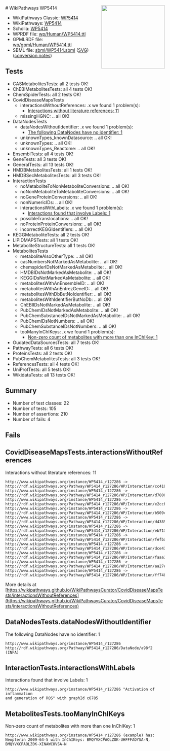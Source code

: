<img style="float: right; width: 200px" src="../logo.png" />
# WikiPathways WP5414

* WikiPathways Classic: [WP5414](https://classic.wikipathways.org/instance/WP5414)
* WikiPathways: [WP5414](https://identifiers.org/wikipathways:WP5414)
* Scholia: [WP5414](https://scholia.toolforge.org/wikipathways/WP5414)
* WPRDF file: [wp/Human/WP5414.ttl](../wp/Human/WP5414.ttl)
* GPMLRDF file: [wp/gpml/Human/WP5414.ttl](../wp/gpml/Human/WP5414.ttl)
* SBML file: [sbml/WP5414.sbml](../sbml/WP5414.sbml) ([SVG](../sbml/WP5414.svg)) ([conversion notes](../sbml/WP5414.txt))

## Tests
* CASMetabolitesTests: all 2 tests OK!
* ChEBIMetabolitesTests: all 4 tests OK!
* ChemSpiderTests: all 2 tests OK!
* CovidDiseaseMapsTests
    * interactionsWithoutReferences: .x we found 1 problem(s):
        * [Interactions without literature references: 11](#9701cce2)
    * missingHGNC: .. all OK!
* DataNodesTests
    * dataNodesWithoutIdentifier: .x we found 1 problem(s):
        * [The following DataNodes have no identifier: 1](#d2d32fa0)
    * unknownTypes_knownDatasource: .. all OK!
    * unknownTypes: .. all OK!
    * unknownTypes_Reactome: .. all OK!
* EnsemblTests: all 4 tests OK!
* GeneTests: all 3 tests OK!
* GeneralTests: all 13 tests OK!
* HMDBMetabolitesTests: all 1 tests OK!
* HMDBSecMetabolitesTests: all 3 tests OK!
* InteractionTests
    * noMetaboliteToNonMetaboliteConversions: .. all OK!
    * noNonMetaboliteToMetaboliteConversions: .. all OK!
    * noGeneProteinConversions: .. all OK!
    * nonNumericIDs: .. all OK!
    * interactionsWithLabels: .x we found 1 problem(s):
        * [Interactions found that involve Labels: 1](#630d2678)
    * possibleTranslocations: .. all OK!
    * noProteinProteinConversions: .. all OK!
    * incorrectKEGGIdentifiers: .. all OK!
* KEGGMetaboliteTests: all 2 tests OK!
* LIPIDMAPSTests: all 1 tests OK!
* MetaboliteStructureTests: all 1 tests OK!
* MetabolitesTests
    * metaboliteAlsoOtherType: .. all OK!
    * casNumbersNotMarkedAsMetabolite: .. all OK!
    * chemspiderIDsNotMarkedAsMetabolite: .. all OK!
    * HMDBIDsNotMarkedAsMetabolite: .. all OK!
    * KEGGIDsNotMarkedAsMetabolite: .. all OK!
    * metabolitesWithAnEnsembleID: .. all OK!
    * metabolitesWithAnEntrezGeneID: .. all OK!
    * metabolitesWithDbButNoIdentifier: .. all OK!
    * metabolitesWithIdentifierButNoDb: .. all OK!
    * ChEBIIDsNotMarkedAsMetabolite: .. all OK!
    * PubChemIDsNotMarkedAsMetabolite: .. all OK!
    * PubChemSubstanceIDsNotMarkedAsMetabolite: .. all OK!
    * PubChemIDsNotNumbers: .. all OK!
    * PubChemSubstanceIDsNotNumbers: .. all OK!
    * tooManyInChIKeys: .x we found 1 problem(s):
        * [Non-zero count of metabolites with more than one InChIKey: 1](#a4e4037e)
* OudatedDataSourcesTests: all 7 tests OK!
* PathwayTests: all 6 tests OK!
* ProteinsTests: all 2 tests OK!
* PubChemMetabolitesTests: all 3 tests OK!
* ReferencesTests: all 4 tests OK!
* UniProtTests: all 5 tests OK!
* WikidataTests: all 13 tests OK!


## Summary

* Number of test classes: 22
* Number of tests: 105
* Number of assertions: 210
* Number of fails: 4

## Fails

<a name="9701cce2" />

## CovidDiseaseMapsTests.interactionsWithoutReferences

Interactions without literature references: 11
```
http://www.wikipathways.org/instance/WP5414_r127286 -> http://rdf.wikipathways.org/Pathway/WP5414_r127286/WP/Interaction/cc419
http://www.wikipathways.org/instance/WP5414_r127286 -> http://rdf.wikipathways.org/Pathway/WP5414_r127286/WP/Interaction/d7800
http://www.wikipathways.org/instance/WP5414_r127286 -> http://rdf.wikipathways.org/Pathway/WP5414_r127286/WP/Interaction/e2ccb
http://www.wikipathways.org/instance/WP5414_r127286 -> http://rdf.wikipathways.org/Pathway/WP5414_r127286/WP/Interaction/b509c
http://www.wikipathways.org/instance/WP5414_r127286 -> http://rdf.wikipathways.org/Pathway/WP5414_r127286/WP/Interaction/d4385
http://www.wikipathways.org/instance/WP5414_r127286 -> http://rdf.wikipathways.org/Pathway/WP5414_r127286/WP/Interaction/eb713
http://www.wikipathways.org/instance/WP5414_r127286 -> http://rdf.wikipathways.org/Pathway/WP5414_r127286/WP/Interaction/fefba
http://www.wikipathways.org/instance/WP5414_r127286 -> http://rdf.wikipathways.org/Pathway/WP5414_r127286/WP/Interaction/dce43
http://www.wikipathways.org/instance/WP5414_r127286 -> http://rdf.wikipathways.org/Pathway/WP5414_r127286/WP/Interaction/faaa1
http://www.wikipathways.org/instance/WP5414_r127286 -> http://rdf.wikipathways.org/Pathway/WP5414_r127286/WP/Interaction/aa27e
http://www.wikipathways.org/instance/WP5414_r127286 -> http://rdf.wikipathways.org/Pathway/WP5414_r127286/WP/Interaction/ff748
```

More details at [https://wikipathways.github.io/WikiPathwaysCurator/CovidDiseaseMapsTests/interactionsWithoutReferences](https://wikipathways.github.io/WikiPathwaysCurator/CovidDiseaseMapsTests/interactionsWithoutReferences)

<a name="d2d32fa0" />

## DataNodesTests.dataNodesWithoutIdentifier

The following DataNodes have no identifier: 1
```
http://www.wikipathways.org/instance/WP5414_r127286 http://rdf.wikipathways.org/Pathway/WP5414_r127286/DataNode/a98f2 (INFA)
```

<a name="630d2678" />

## InteractionTests.interactionsWithLabels

Interactions found that involve Labels: 1
```
http://www.wikipathways.org/instance/WP5414_r127286 "Activation of inflammation
and generation of ROS" with graphId c6785
```

<a name="a4e4037e" />

## MetabolitesTests.tooManyInChIKeys

Non-zero count of metabolites with more than one InChIKey: 1
```
http://www.wikipathways.org/instance/WP5414_r127286 (example) has: Neopterin 2009-64-5 with InChIKeys: BMQYVXCPAOLZOK-UHFFFAOYSA-N, BMQYVXCPAOLZOK-XINAWCOVSA-N
```

